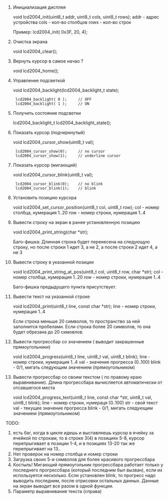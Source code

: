 1. Инициализация дисплея
    
    void lcd2004_init(uint8_t addr, uint8_t cols, uint8_t rows);
    addr - адрес устройства
    cols - кол-во столбцов
    rows - кол-во строк

    Пример:
        lcd2004_init( 0x3F, 20, 4);

2. Очистка экрана
    
    void lcd2004_clear();

3. Вернуть курсор в самое начао ?
    
    void lcd2004_home();

4. Управление подсветкой
    
    void lcd2004_backlight(lcd2004_backlight_t state);

        lcd2004_backlight( 0 );     // OFF
        lcd2004_backlight( 1 );     // ON

5. Получить состояние подсветки
    
    lcd2004_backlight_t lcd2004_backlight_state();

6. Показать курсор (подчеркнутый)
    
    void lcd2004_cursor_show(uint8_t val);

        lcd2004_cursor_show(0);     // no cursor
        lcd2004_cursor_show(1);     // underline cursor

7. Показать курсор (мигающий)

    void lcd2004_cursor_blink(uint8_t val);

        lcd2004_cursor_blink(0);    // no blink
        lcd2004_cursor_blink(1);    // blink


8. Установить позицию курсора
    
    void lcd2004_set_cursor_position(uint8_t col, uint8_t row);
    col - номер столбца, нумерация 1..20
    row - номер строки, нумерация 1..4 

9. Вывести строку на экран в ранее установленную позицию
    
    void lcd2004_print_string(char *str);

    Баго-фишка: Длинная строка будет перенесена на следующую строку, но после строки 1 идет 3, а не 2, а после строки 2 идет 4, а не 3

10. Вывести строку в указанной позиции

    void lcd2004_print_string_at_pos(uint8_t col, uint8_t row, char *str);
    col - номер столбца, нумерация 1..20
    row - номер строки, нумерация 1..4 

    Баго-фишка предыдущего пункта присутствует.

11. Вывести текст на указанной строке

    void lcd2004_print(uint8_t line, const char *str);
    line - номер строки, нумерация 1..4

    Если строка меньше 20 символов, то пространство за ней заполнится пробелами.
    Если строка более 20 символов, то она будет обрезана до 20 симовлов.

12. Вывести прогрессбар со значением ( выводит закрашенные прямоугольники)

    void lcd2004_progress(uint8_t line, uint8_t val, uint8_t blink);
    line - номер строки, нумерация 1..4
    val - значение прогресса (0..100)
    blink - 0/1, мигать следующим значением (прямоугольником)

13. Вывести прогрессбар со своим текстом ( по правому краю выравнивание). Длина прогрессбара вычисляется автоматически от отсавшегося места

    void lcd2004_progress_text(uint8_t line, const char *str, uint8_t val, uint8_t blink);
    line - номер строки, нумераця (0..100)
    str - свой текст
    val - текущее значение прогресса
    blink - 0/1, мигать следующим значением (прямоугольником)

TODO:
1. есть баг, когда в цикле идешь и выставляешь курсор в ячейку за ячейкой по строкам, то в строке 3(4) в позициях 5-8, курсор перепрыгивает в позиции 1-4, и в позициях 13-20 так же перепрыгивает на 13..
2. Нет проверок на номер столбца и номер строки
3. Загрузка своих 5-и символов для более красивого прогрессбара
4. Костыль! Мигающий прямоугольник прогрессбара работает только у последнего прогрессбара (который последним был вызван), если их используется несколько.
   Если установлен blink, то прогресс надо выводить последним, после отрисовки остальных данных. Данные на экран выводит все разом в одной функции.
5. Параметр выравнивания текста (справа)